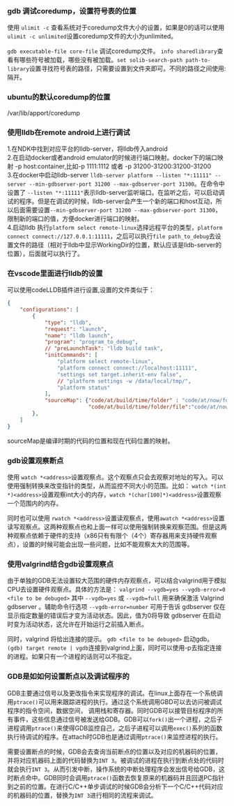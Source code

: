 ### gdb 调试coredump，设置符号表的位置
使用 `ulimit -c` 查看系统对于coredump文件大小的设置，如果是0的话可以使用 `ulimit -c unlimited`设置coredump文件的大小为unlimited。

`gdb executable-file core-file` 调试coredump文件。 `info sharedlibrary`查看有哪些符号被加载，哪些没有被加载。`set solib-search-path path-to-library`设置寻找符号表的路径，只需要设置到文件夹即可。不同的路径之间使用:隔开。

### ubuntu的默认coredump的位置
/var/lib/apport/coredump

### 使用lldb在remote android上进行调试
1.在NDK中找到对应平台的lldb-server，将lldb传入android   
2.在启动docker或者android emulator的时候进行端口映射。docker下的端口映射 -p host:container,比如-p 1111:1112 或者 -p 31200-31200:31200-31200   
3.在docker中启动lldb-server `lldb-server platform --listen "*:11111" --server --min-gdbserver-port 31200 --max-gdbserver-port 31300`。在命令中设置了 `--listen "*:11111"`表示lldb-server监听端口。在监听之后，可以启动调试的程序。但是在调试的时候，lldb-server会产生一个新的端口和host互动，所以后面需要设置`--min-gdbserver-port 31200 --max-gdbserver-port 31300`，限制新的端口的值，方便docker进行端口的映射。   
4.启动lldb 执行`platform select remote-linux`选择远程平台的类型，`platform connect connect://127.0.0.1:11111`，之后可以执行`file path_to_debug`去设置文件的路径（相对于lldb中显示WorkingDir的位置，默认应该是lldb-server的位置），后面就可以执行了。   

### 在vscode里面进行lldb的设置
可以使用codeLLDB插件进行设置,设置的文件类似于：
```json
{
    "configurations": [
        {
            "type": "lldb",
            "request": "launch",
            "name": "lldb launch",
            "program": "program_to_debug",
            // "preLaunchTask": "lldb build task",
            "initCommands": [
                "platform select remote-linux",
                "platform connect connect://localhost:11111",
                "settings set target.inherit-env false",
                // "platform settings -w /data/local/tmp/",
                "platform status"
            ],
            "sourceMap": {"code/at/build/time/folder" : "code/at/now/folder",
                          "code/at/build/time/folder/file":"code/at/now/file"}
        },
    ]
}
```
sourceMap是编译时期的代码的位置和现在代码位置的映射。

### gdb设置观察断点
使用 `watch *<address>`设置观察点。这个观察点只会去观察对地址的写入。可以使用强制转换来改变指针的类型，从而监控不同大小的范围。比如：
`watch *(int *)<address>`设置观察int大小的内存，`watch *(char[100]*)<address>`设置观察一个范围内的内存。

同时也可以使用 `rwatch *<address>`设置读观察点，使用`awatch *<address>`设置读写观察点。这两种观察点也和上面一样可以使用强制转换来观察范围。但是这两种观察点依赖于硬件的支持（x86只有有限个（4个）寄存器用来支持硬件观察点），设置的时候可能会出现一些问题，比如不能观察太大的范围等。

### 使用valgrind结合gdb设置观察点
由于单独的GDB无法设置较大范围的硬件内存观察点，可以结合valgrind用于模拟CPU去设置硬件观察点。具体的方法是：
`valgrind --vgdb=yes --vgdb-error=0 <file to be debuged>`
其中 `--vgdb=yes` 或 `--vgdb=full` 用来确保激活 Valgrind gdbserver 。辅助命令行选项 `--vgdb-error=number` 可用于告诉 gdbserver 仅在显示指定数量的错误后才变为活动状态。因此，值为0将导致 gdbserver 在启动时变为活动状态，这允许在开始运行之前插入断点。

同时，valgrind 将给出连接的提示。
`gdb <file to be debuged>` 启动gdb。 `(gdb) target remote | vgdb`连接到valgrind上面，同时可以使用-p去指定连接的进程。如果只有一个进程的话则可以不指定。

### GDB是如如何设置断点以及调试程序的
GDB主要通过信号以及更改指令来实现程序的调试。在linux上面存在一个系统调用`ptrace()`可以用来跟踪进程的执行。通过这个系统调用GBD可以去访问被调试程序的指令空间，数据空间， 调用栈和寄存器。同时GDB可以接管目标程序的所有事件，这些信息通过信号被发送给GDB。GDB可以`fork()`出一个进程，之后子进程调用`ptrace()`来使得GDB监控自己，之后子进程可以调用`exec()`系列的函数执行待调试的程序。在attach时GDB也是通过调用`ptrace()`来监控进程的执行。

需要设置断点的时候，GDB会去查询当前断点的位置以及对应的机器码的位置，并将对应机器码上面的代码替换为`INT 3`。被调试的进程在执行到断点处的代码时就会执行`INT 3`。从而引发中断，操作系统的中断处理程序会发出信号给GDB，这时断点命中。GDB同时会调用`ptrace()`函数去恢复原来的机器码并且回退PC指针到之前的位置。在进行C/C++单步调试的时候GDB会分析下一个C/C++代码对应的机器码的位置，替换为`INT 3`进行相同的流程来调试。